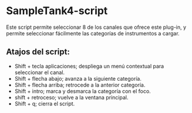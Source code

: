 # SampleTank4-script
Este script permite seleccionar 8 de los canales que ofrece este plug-in, y permite seleccionar fácilmente las categorías de instrumentos a cargar.

## Atajos del script:

* Shift + tecla aplicaciones; despliega un menú contextual para seleccionar el canal.
* Shift + flecha abajo; avanza a la siguiente categoría.
* Shift + flecha arriba; retrocede a la anterior categoría.
* Shift + intro; marca y desmarca la categoría con el foco.
* shift + retroceso; vuelve a la ventana principal.
* Shift + q; cierra el script.
